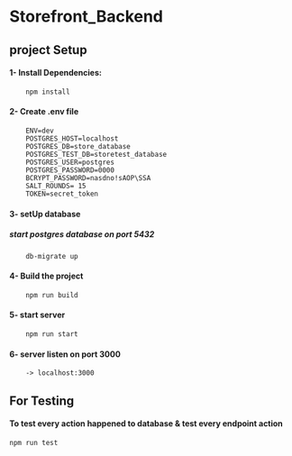 # Storefront_Backend
## project Setup
#### 1- Install Dependencies:
        npm install
#### 2- Create .env file
        ENV=dev
        POSTGRES_HOST=localhost
        POSTGRES_DB=store_database
        POSTGRES_TEST_DB=storetest_database
        POSTGRES_USER=postgres
        POSTGRES_PASSWORD=0000
        BCRYPT_PASSWORD=nasdno!sAOP\SSA
        SALT_ROUNDS= 15
        TOKEN=secret_token
#### 3- setUp database
##### start postgres database on port 5432
        db-migrate up 
#### 4- Build the project
        npm run build
#### 5- start server
        npm run start
#### 6- server listen on port 3000
        -> localhost:3000
## For Testing
#### To test every action happened to database & test every endpoint action
    npm run test 

